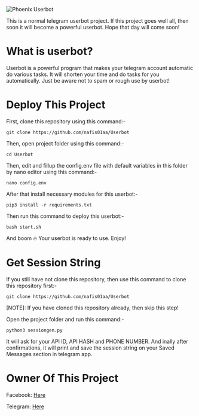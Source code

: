 ![Phoenix Userbot](https://graph.org/file/4ad2f96955fa9e219a0b2.jpg)

This is a normal telegram userbot project. If this project goes well all, then soon it will become a powerful userbot. Hope that day will come soon!

# What is userbot?

Userbot is a powerful program that makes your telegram account automatic do various tasks. It will shorten your time and do tasks for you automatically. Just be aware not to spam or rough use by userbot!

# Deploy This Project

First, clone this repository using this command:-

```
git clone https://github.com/nafis01aa/Userbot
```

Then, open project folder using this command:-

```
cd Userbot
```

Then, edit and fillup the config.env file with default variables in this folder by nano editor using this command:-

```
nano config.env
```

After that install necessary modules for this userbot:-

```
pip3 install -r requirements.txt
```

Then run this command to deploy this userbot:-

```
bash start.sh
```

And boom 🔥 Your userbot is ready to use. Enjoy!

# Get Session String

If you still have not clone this repository, then use this command to clone this repository first:-

```
git clone https://github.com/nafis01aa/Userbot
```

[NOTE]: If you have cloned this repository already, then skip this step!


Open the project folder and run this command:-

```
python3 sessiongen.py
```

It will ask for your API ID, API HASH and PHONE NUMBER. And inally after confirmations, it will print and save the session string on your Saved Messages section in telegram app.

# Owner Of This Project

Facebook: [Here](https://www.facebook.com/mdnafis.muhtadi)

Telegram: [Here](https://t.me/Nafis_Muhtadi)

